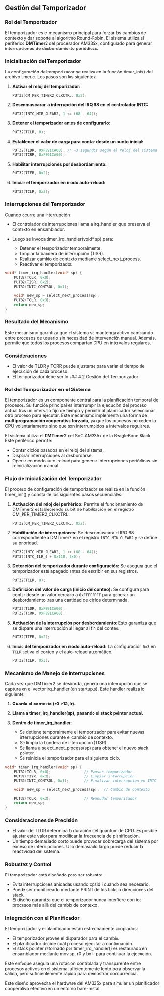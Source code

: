 ## Gestión del Temporizador

### Rol del Temporizador

El temporizador es el mecanismo principal para forzar los cambios de contexto y dar soporte al algoritmo Round-Robin. El sistema utiliza el periférico **DMTimer2** del procesador AM335x, configurado para generar interrupciones de desbordamiento periódicas.

### Inicialización del Temporizador

La configuración del temporizador se realiza en la función timer_init() del archivo timer.c. Los pasos son los siguientes:

1. **Activar el reloj del temporizador:**

   ```c
   PUT32(CM_PER_TIMER2_CLKCTRL, 0x2);
   ```

2. **Desenmascarar la interrupción del IRQ 68 en el controlador INTC:**

   ```c
   PUT32(INTC_MIR_CLEAR2, 1 << (68 - 64));
   ```

3. **Detener el temporizador antes de configurarlo:**

   ```c
   PUT32(TCLR, 0);
   ```

4. **Establecer el valor de carga para contar desde un punto inicial:**

   ```c
   PUT32(TLDR, 0xFE91CA00); // ~3 segundos según el reloj del sistema
   PUT32(TCRR, 0xFE91CA00);
   ```

5. **Habilitar interrupciones por desbordamiento:**

   ```c
   PUT32(TIER, 0x2);
   ```

6. **Iniciar el temporizador en modo auto-reload:**

   ```c
   PUT32(TCLR, 0x3);
   ```

### Interrupciones del Temporizador

Cuando ocurre una interrupción:

* El controlador de interrupciones llama a irq_handler, que preserva el contexto en ensamblador.
* Luego se invoca timer_irq_handler(void* sp) para:

  * Detener el temporizador temporalmente.
  * Limpiar la bandera de interrupción (TISR).
  * Realizar cambio de contexto mediante select_next_process.
  * Reactivar el temporizador.

```c
void* timer_irq_handler(void* sp) {
    PUT32(TCLR, 0x0);
    PUT32(TISR, 0x2);
    PUT32(INTC_CONTROL, 0x1);

    void* new_sp = select_next_process(sp);
    PUT32(TCLR, 0x3);
    return new_sp;
}
```

### Resultado del Mecanismo

Este mecanismo garantiza que el sistema se mantenga activo cambiando entre procesos de usuario sin necesidad de intervención manual. Además, permite que todos los procesos compartan CPU en intervalos regulares.

### Consideraciones

* El valor de TLDR y TCRR puede ajustarse para variar el tiempo de ejecución de cada proceso.
* El temporizador debe ser lo s## 4.2 Gestión del Temporizador

### Rol del Temporizador en el Sistema

El temporizador es un componente central para la planificación temporal de procesos. Su función principal es interrumpir la ejecución del proceso actual tras un intervalo fijo de tiempo y permitir al planificador seleccionar otro proceso para ejecutar. Este mecanismo implementa una forma de **multiprogramación cooperativa forzada**, ya que los procesos no ceden la CPU voluntariamente sino que son interrumpidos a intervalos regulares.

El sistema utiliza el **DMTimer2** del SoC AM335x de la BeagleBone Black. Este periférico permite:

* Contar ciclos basados en el reloj del sistema.
* Disparar interrupciones al desbordarse.
* Operar en modo auto-reload para generar interrupciones periódicas sin reinicialización manual.

### Flujo de Inicialización del Temporizador

El proceso de configuración del temporizador se realiza en la función timer_init() y consta de los siguientes pasos secuenciales:

1. **Activación del reloj del periférico:**
   Permite el funcionamiento de DMTimer2 estableciendo su bit de habilitación en el registro CM_PER_TIMER2_CLKCTRL.

   ```c
   PUT32(CM_PER_TIMER2_CLKCTRL, 0x2);
   ```

2. **Habilitación de interrupciones:**
   Se desenmascara el IRQ 68 correspondiente a DMTimer2 en el registro `INTC_MIR_CLEAR2` y se define su prioridad.

   ```c
   PUT32(INTC_MIR_CLEAR2, 1 << (68 - 64));
   PUT32(INTC_ILR_0 + 0x110, 0x0);
   ```

3. **Detención del temporizador durante configuración:**
   Se asegura que el temporizador esté apagado antes de escribir en sus registros.

   ```c
   PUT32(TCLR, 0);
   ```

4. **Definición del valor de carga (inicio del conteo):**
   Se configura para contar desde un valor cercano a `0xFFFFFFFF` para generar un desbordamiento tras una cantidad de ciclos determinada.

   ```c
   PUT32(TLDR, 0xFE91CA00);
   PUT32(TCRR, 0xFE91CA00);
   ```

5. **Activación de la interrupción por desbordamiento:**
   Esto garantiza que se dispare una interrupción al llegar al fin del conteo.

   ```c
   PUT32(TIER, 0x2);
   ```

6. **Inicio del temporizador en modo auto-reload:**
   La configuración `0x3` en `TCLR` activa el conteo y el auto-reload automático.

   ```c
   PUT32(TCLR, 0x3);
   ```

### Mecanismo de Manejo de Interrupciones

Cada vez que DMTimer2 se desborda, genera una interrupción que se captura en el vector irq_handler (en startup.s). Este handler realiza lo siguiente:

1. **Guarda el contexto (r0-r12, lr).**
2. **Llama a timer_irq_handler(sp), pasando el stack pointer actual.**
3. **Dentro de timer_irq_handler:**

   * Se detiene temporalmente el temporizador para evitar nuevas interrupciones durante el cambio de contexto.
   * Se limpia la bandera de interrupción (TISR).
   * Se llama a select_next_process(sp) para obtener el nuevo stack pointer.
   * Se reinicia el temporizador para el siguiente ciclo.

```c
void* timer_irq_handler(void* sp) {
    PUT32(TCLR, 0x0);               // Pausar temporizador
    PUT32(TISR, 0x2);               // Limpiar interrupción
    PUT32(INTC_CONTROL, 0x1);       // Finalizar interrupción en INTC

    void* new_sp = select_next_process(sp);  // Cambio de contexto

    PUT32(TCLR, 0x3);               // Reanudar temporizador
    return new_sp;
}
```

### Consideraciones de Precisión

* El valor de TLDR determina la duración del quantum de CPU. Es posible ajustar este valor para modificar la frecuencia de planificación.
* Un tiempo demasiado corto puede provocar sobrecarga del sistema por exceso de interrupciones. Uno demasiado largo puede reducir la reactividad del sistema.

### Robustez y Control

El temporizador está diseñado para ser robusto:

* Evita interrupciones anidadas usando cpsid i cuando sea necesario.
* Puede ser monitoreado mediante PRINT de los ticks o direcciones del stack.
* El diseño garantiza que el temporizador nunca interfiere con los procesos más allá del cambio de contexto.

### Integración con el Planificador

El temporizador y el planificador están estrechamente acoplados:

* El temporizador provee el disparador para el cambio.
* El planificador decide cuál proceso ejecutar a continuación.
* El stack pointer retornado por timer_irq_handler() es restaurado en ensamblador mediante mov sp, r0 y bx lr para continuar la ejecución.

Este enfoque asegura una rotación controlada y transparente entre procesos activos en el sistema.
uficientemente lento para observar la salida, pero suficientemente rápido para demostrar concurrencia.

Este diseño aprovecha el hardware del AM335x para simular un planificador cooperativo efectivo en un entorno bare-metal.
